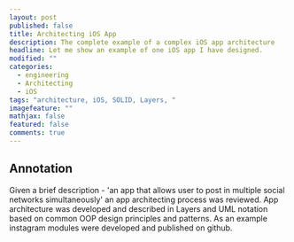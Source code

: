 ```yaml
---
layout: post
published: false
title: Architecting iOS App
description: The complete example of a complex iOS app architecture
headline: Let me show an example of one iOS app I have designed.
modified: ""
categories: 
  - engineering
  - Architecting
  - iOS
tags: "architecture, iOS, SOLID, Layers, "
imagefeature: ""
mathjax: false
featured: false
comments: true
---
```



## Annotation

Given a brief description - 'an app that allows user to post in multiple social networks simultaneously' an app architecting process was reviewed. App architecture was developed and described in Layers and UML notation based on common OOP design principles and patterns. As an example instagram modules were developed and published on github.
